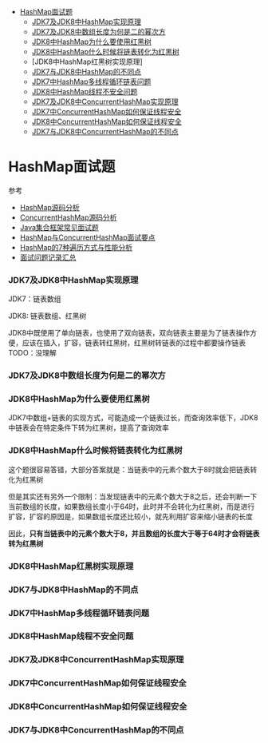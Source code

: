 - [HashMap面试题](#HashMap面试题)
  - [JDK7及JDK8中HashMap实现原理](#JDK7及JDK8中HashMap实现原理)
  - [JDK7及JDK8中数组长度为何是二的幂次方](#JDK7及JDK8中数组长度为何是二的幂次方)
  - [JDK8中HashMap为什么要使用红黑树](#JDK8中HashMap为什么要使用红黑树)
  - [JDK8中HashMap什么时候将链表转化为红黑树](#JDK8中HashMap什么时候将链表转化为红黑树)
  - [JDK8中HashMap红黑树实现原理]
  - [JDK7与JDK8中HashMap的不同点](#JDK7与JDK8中HashMap的不同点)
  - [JDK7中HashMap多线程循环链表问题](#JDK7中HashMap多线程循环链表问题)
  - [JDK8中HashMap线程不安全问题](#JDK8中HashMap线程不安全问题)
  - [JDK7及JDK8中ConcurrentHashMap实现原理](#JDK7及JDK8中ConcurrentHashMap实现原理)
  - [JDK7中ConcurrentHashMap如何保证线程安全](#JDK7中ConcurrentHashMap如何保证线程安全)
  - [JDK8中ConcurrentHashMap如何保证线程安全](#JDK8中ConcurrentHashMap如何保证线程安全)
  - [JDK7与JDK8中ConcurrentHashMap的不同点](#JDK7与JDK8中ConcurrentHashMap的不同点)

# HashMap面试题

参考
- [HashMap源码分析](应用场景与源码分析/HashMap.md)
- [ConcurrentHashMap源码分析](应用场景与源码分析/ConcurrentHashMap.md)
- [Java集合框架常见面试题](https://github.com/Snailclimb/JavaGuide/blob/master/docs/java/collection/Java%E9%9B%86%E5%90%88%E6%A1%86%E6%9E%B6%E5%B8%B8%E8%A7%81%E9%9D%A2%E8%AF%95%E9%A2%98.md)
- [HashMap与ConcurrentHashMap面试要点](https://www.yuque.com/books/share/9f4576fb-9aa9-4965-abf3-b3a36433faa6/doh8wb)
- [HashMap的7种遍历方式与性能分析](https://mp.weixin.qq.com/s/Zz6mofCtmYpABDL1ap04ow)
- [面试问题记录汇总](https://github.com/peteryuanpan/notebook/issues/85)

### JDK7及JDK8中HashMap实现原理

JDK7：链表数组

JDK8: 链表数组、红黑树

JDK8中既使用了单向链表，也使用了双向链表，双向链表主要是为了链表操作方便，应该在插入，扩容，链表转红黑树，红黑树转链表的过程中都要操作链表
TODO：没理解

### JDK7及JDK8中数组长度为何是二的幂次方

### JDK8中HashMap为什么要使用红黑树

JDK7中数组+链表的实现方式，可能造成一个链表过长，而查询效率低下，JDK8中链表会在特定条件下转为红黑树，提高了查询效率

### JDK8中HashMap什么时候将链表转化为红黑树

这个题很容易答错，大部分答案就是：当链表中的元素个数大于8时就会把链表转化为红黑树

但是其实还有另外一个限制：当发现链表中的元素个数大于8之后，还会判断一下当前数组的长度，如果数组长度小于64时，此时并不会转化为红黑树，而是进行扩容，扩容的原因是，如果数组长度还比较小，就先利用扩容来缩小链表的长度

因此，**只有当链表中的元素个数大于8，并且数组的长度大于等于64时才会将链表转为红黑树**

### JDK8中HashMap红黑树实现原理

### JDK7与JDK8中HashMap的不同点

### JDK7中HashMap多线程循环链表问题

### JDK8中HashMap线程不安全问题

### JDK7及JDK8中ConcurrentHashMap实现原理

### JDK7中ConcurrentHashMap如何保证线程安全

### JDK8中ConcurrentHashMap如何保证线程安全

### JDK7与JDK8中ConcurrentHashMap的不同点
